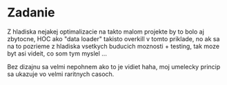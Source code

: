 # Zadanie

Z hladiska nejakej optimalizacie na takto malom projekte by to bolo aj zbytocne,
HOC ako "data loader" takisto overkill v tomto priklade, no ak sa na to pozrieme 
z hladiska vsetkych buducich moznosti + testing, tak moze byt asi videit, co som tym myslel ...

Bez dizajnu sa velmi nepohnem ako to je vidiet haha, moj umelecky princip sa ukazuje vo velmi raritnych casoch.